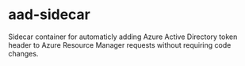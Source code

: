 # aad-sidecar
Sidecar container for automaticly adding Azure Active Directory token header to Azure Resource Manager requests without requiring code changes.
